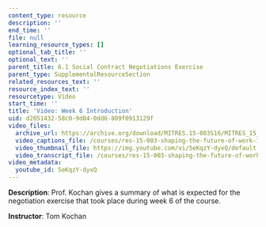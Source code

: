 ```yaml
---
content_type: resource
description: ''
end_time: ''
file: null
learning_resource_types: []
optional_tab_title: ''
optional_text: ''
parent_title: 6.1 Social Contract Negotiations Exercise
parent_type: SupplementalResourceSection
related_resources_text: ''
resource_index_text: ''
resourcetype: Video
start_time: ''
title: 'Video: Week 6 Introduction'
uid: d2051432-58c0-9d84-0dd6-809f0913129f
video_files:
  archive_url: https://archive.org/download/MITRES.15-003S16/MITRES_15_003S16_6-1-1_360p.mp4
  video_captions_file: /courses/res-15-003-shaping-the-future-of-work-15-662x-spring-2016/fcf1901c6f275f13832fc3b8b8c6cc4c_5eKqzY-dyxQ.vtt
  video_thumbnail_file: https://img.youtube.com/vi/5eKqzY-dyxQ/default.jpg
  video_transcript_file: /courses/res-15-003-shaping-the-future-of-work-15-662x-spring-2016/f18a9e3267ffbe87cbf2aca523d1a5e1_5eKqzY-dyxQ.pdf
video_metadata:
  youtube_id: 5eKqzY-dyxQ
---
```


**Description**: Prof. Kochan gives a summary of what is expected for the negotiation exercise that took place during week 6 of the course.

**Instructor**: Tom Kochan